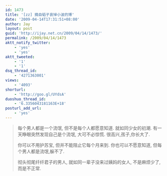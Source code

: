 ```yaml
---
id: 1473
title: '[zz] 摘自韬子哀悼小波的博'
date: '2009-04-14T17:31:51+08:00'
author: Jay
layout: post
guid: 'http://ijay.net.cn/2009/04/14/1473/'
permalink: /2009/04/14/1473
aktt_notify_twitter:
    - 'yes'
    - 'yes'
aktt_tweeted:
    - '1'
    - '1'
dsq_thread_id:
    - '4271363001'
views:
    - '4093'
shorturl:
    - 'http://goo.gl/UYdsA'
duoshuo_thread_id:
    - '6.3356043181163E+18'
posturl_add_url:
    - 'yes'
---
```


<blockquote>
每个男人都是一个流氓,
但不是每个人都愿意知道.
就如同少女的初潮.
有一天睁眼突然发现自己是个流氓,
大可不必惊慌.
很高兴,孩子,你长大了.

你可以不用护苏宝,
但并不能阻止它每个月来到.
你也可以不愿意知道,
但每个男人都是流氓,躲不了.

彻头彻尾纤纤君子的男人,
就如同一辈子没来过姨妈的女人,
不是麻烦少了,
而是不正常.
</blockquote>